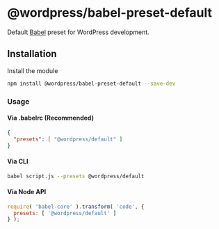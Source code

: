 # @wordpress/babel-preset-default

Default [Babel](https://babeljs.io/) preset for WordPress development.

## Installation

Install the module

```bash
npm install @wordpress/babel-preset-default --save-dev
```

### Usage

#### Via .babelrc (Recommended)

```json
{
  "presets": [ "@wordpress/default" ]
}
```

#### Via CLI

```bash
babel script.js --presets @wordpress/default
```

#### Via Node API

```js
require( 'babel-core' ).transform( 'code', {
  presets: [ '@wordpress/default' ]
} );
